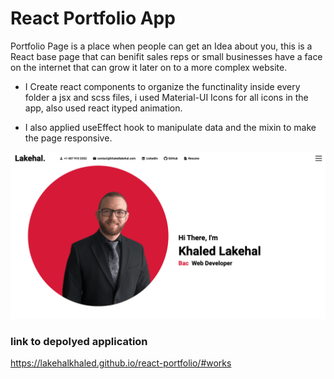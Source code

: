 # React Portfolio App

Portfolio Page is a place when people can get an Idea about you, this is a React base page that can benifit sales reps or small businesses have a face on the internet that can grow it later on to a more complex website.

* I Create react components to organize the functinality inside every folder a jsx and scss files, i used Material-UI Icons for all icons in the app, also used react ityped animation.


* I also applied useEffect hook to manipulate data and the mixin to make the page responsive.

![Image of portfolio page](./public/profile.png)

### link to depolyed application

https://lakehalkhaled.github.io/react-portfolio/#works